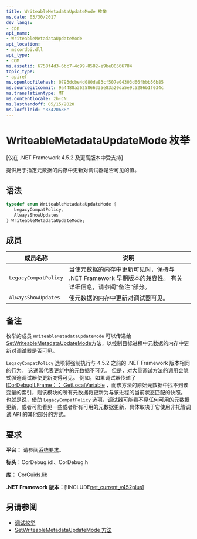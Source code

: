```yaml
---
title: WriteableMetadataUpdateMode 枚举
ms.date: 03/30/2017
dev_langs:
- cpp
api_name:
- WriteableMetadataUpdateMode
api_location:
- mscordbi.dll
api_type:
- COM
ms.assetid: 6758f4d3-6bc7-4c99-8582-e9be00566784
topic_type:
- apiref
ms.openlocfilehash: 0793dcbe4d080da83cf507e04303d66fbbb56b85
ms.sourcegitcommit: 9a4488a3625866335e83a20da5e9c5286b1f034c
ms.translationtype: MT
ms.contentlocale: zh-CN
ms.lasthandoff: 05/15/2020
ms.locfileid: "83420638"
---
```

# <a name="writeablemetadataupdatemode-enumeration"></a>WriteableMetadataUpdateMode 枚举
[仅在 .NET Framework 4.5.2 及更高版本中受支持]  
  
 提供用于指定元数据的内存中更新对调试器是否可见的值。  
  
## <a name="syntax"></a>语法  
  
```cpp
typedef enum WriteableMetadataUpdateMode {  
   LegacyCompatPolicy,  
   AlwaysShowUpdates  
} WriteableMetadataUpdateMode;  
```  
  
## <a name="members"></a>成员  
  
|成员名称|说明|  
|-----------------|-----------------|  
|`LegacyCompatPolicy`|当使元数据的内存中更新可见时，保持与 .NET Framework 早期版本的兼容性。 有关详细信息，请参阅“备注”部分。|  
|`AlwaysShowUpdates`|使元数据的内存中更新对调试器可见。|  
  
## <a name="remarks"></a>备注  
 枚举的成员 `WriteableMetadataUpdateMode` 可以传递给[SetWriteableMetadataUpdateMode](icordebugprocess7-setwriteablemetadataupdatemode-method.md)方法，以控制目标进程中元数据的内存中更新对调试器是否可见。  
  
 `LegacyCompatPolicy` 选项将强制执行与 4.5.2 之前的 .NET Framework 版本相同的行为。 这通常代表更新中的元数据不可见。 但是，对大量调试方法的调用会隐式强迫调试器使更新变得可见。 例如，如果调试器传递了[ICorDebugILFrame：： GetLocalVariable](icordebugilframe-getlocalvariable-method.md) ，而该方法的原始元数据中找不到该变量的索引，则该模块的所有元数据将更新为与该进程的当前状态匹配的快照。 也就是说，借助 `LegacyCompatPolicy` 选项，调试器可能看不见任何可用的元数据更新，或者可能看见一些或者所有可用的元数据更新，具体取决于它使用非托管调试 API 的其他部分的方式。  
  
## <a name="requirements"></a>要求  
 **平台：** 请参阅[系统要求](../../get-started/system-requirements.md)。  
  
 **标头**：CorDebug.idl、CorDebug.h  
  
 **库：** CorGuids.lib  
  
 **.NET Framework 版本：**[!INCLUDE[net_current_v452plus](../../../../includes/net-current-v452plus-md.md)]  
  
## <a name="see-also"></a>另请参阅

- [调试枚举](debugging-enumerations.md)
- [SetWriteableMetadataUpdateMode 方法](icordebugprocess7-setwriteablemetadataupdatemode-method.md)

